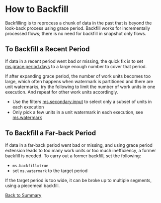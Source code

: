 # How to Backfill

Backfilling is to reprocess a chunk of data in the past that is beyond the look-back process using grace
period. Backfill works for incrementally processed flows; there is no need for backfill in snapshot only flows.

## To Backfill a Recent Period

If data in a recent period went bad or missing, the quick fix is to set [ms.grace.period.days](../parameters/ms.grace.period.days.md) to
a large enough number to cover that period. 

If after expanding grace period, the number of work units becomes too large, which often happens when watermark is partitioned and there
are unit watermarks, try the following to limit the number of work units in one execution. And repeat for other work units accordingly.

- Use the filters [ms.secondary.input](../parameters/ms.secondary.input.md) to select only a subset of units in each execution
- Only pick a few units in a unit watermark in each execution, see [ms.watermark](../parameters/ms.watermark.md)

## To Backfill a Far-back Period

If data in a far-back period went bad or missing, and using grace period extension leads to too many work units or too much 
inefficiency, a former backfill is needed. To carry out a former backfill, set the following:

- `ms.backfill=true`
- set `ms.watermark` to the target period 

If the target period is too wide, it can be broke up to multiple segments, using a piecemeal backfill.  

[Back to Summary](summary.md#how-to-backfill)